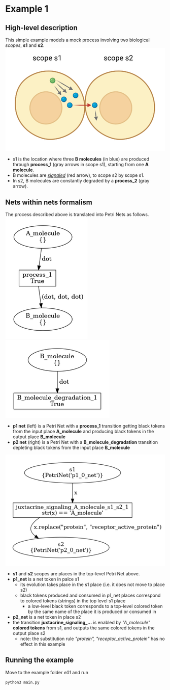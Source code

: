 # Example 1
## High-level description
This simple example models a mock process involving two biological *scopes*, **s1** and **s2**.  
![Scope s1 produces 3 B molecules from 1 A molecule and signals B to scope s2; scope s2 degrades B molecules.](e1_drawing.png "Example 1 process illustration")   
* s1 is the location where three **B molecules** (in blue) are produced through **process_1** (gray arrows in scope s1), 
  starting from one **A molecule**.
* B molecules are [*signaled*](https://en.wikipedia.org/wiki/Juxtacrine_signalling) (red arrow), to scope s2 by scope s1.
* In s2, B molecules are constantly degraded by a **process_2** (gray arrow).

## Nets within nets formalism
The process described above is translated into Petri Nets as follows.  
![process_1](topology/E01_p1_0_net.png) ![process_2](topology/E01_p2_0_net.png) 
* **p1 net** (left) is a Petri Net with a **process_1** transition getting black tokens from the input place **A_molecule**
and producing black tokens in the output place **B_molecule**
* **p2 net** (right) is a Petri Net with a **B_molecule_degradation** transition depleting black tokens from the input 
place **B_molecule**

![](topology/E01_e01_net.png)  
* **s1** and **s2** scopes are places in the top-level Petri Net above.
* **p1_net** is a net token in palce s1
  * its evolution takes place in the s1 place (i.e. it does not move to place s2)
  * black tokens produced and consumed in p1_net places correspond to colored tokens (strings) in the top level s1 place
    * a low-level black token corresponds to a top-level colored token by the same name of the place it is produced or 
    consumed in
* **p2_net** is a net token in place s2
* the transition **juxtacrine_signaling_...** is enabled by *"A_molecule"* **colored tokens** from s1, and outputs the 
same colored tokens in the output place s2
  * note: the substitution rule *"protein", "receptor_active_protein"* has no effect in this example

## Running the example
Move to the example folder *e01* and run
```python
python3 main.py
```
